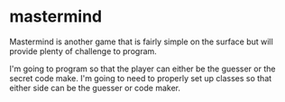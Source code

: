 # mastermind
Mastermind is another game that is fairly simple on the surface but will provide plenty of challenge to program.

I'm going to program so that the player can either be the guesser or the secret code make. I'm going to need to properly set up classes so that either side can be the guesser or code maker.
